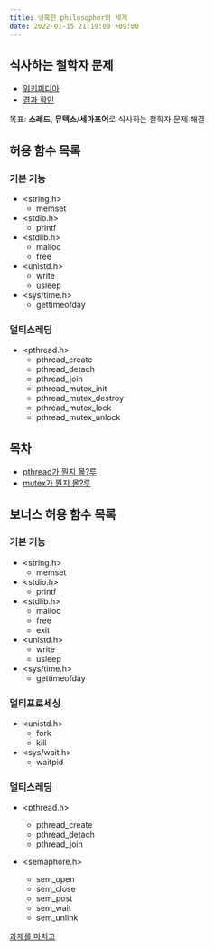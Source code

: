 ```yaml
---
title: 냉혹한 philosopher의 세계
date: 2022-01-15 21:19:09 +09:00
---
```


## 식사하는 철학자 문제

- [위키피디아](https://en.wikipedia.org/wiki/Dining_philosophers_problem)
- [결과 확인](https://nafuka11.github.io/philosophers-visualizer/)

목표: **스레드**, **뮤텍스**/**세마포어**로 식사하는 철학자 문제 해결

## 허용 함수 목록

### 기본 기능
- <string.h>
  - memset
- <stdio.h>
  - printf
- <stdlib.h>
  - malloc
  - free
- <unistd.h>
  - write
  - usleep
- <sys/time.h>
  - gettimeofday

### 멀티스레딩
- <pthread.h>
  - pthread_create
  - pthread_detach
  - pthread_join
  - pthread_mutex_init
  - pthread_mutex_destroy
  - pthread_mutex_lock
  - pthread_mutex_unlock

## 목차

- [pthread가 뭔지 몰?루](/posts/linux/thread.md)
- [mutex가 뭔지 몰?루](/posts/linux/mutex.md)

## 보너스 허용 함수 목록

### 기본 기능

- <string.h>
  - memset
- <stdio.h>
  - printf
- <stdlib.h>
  - malloc
  - free
  - exit
- <unistd.h>
  - write
  - usleep
- <sys/time.h>
  - gettimeofday

### 멀티프로세싱

- <unistd.h>
  - fork
  - kill
- <sys/wait.h>
  - waitpid

### 멀티스레딩

- <pthread.h>
  - pthread_create
  - pthread_detach
  - pthread_join

- <semaphore.h>
  - sem_open
  - sem_close
  - sem_post
  - sem_wait
  - sem_unlink

[과제를 마치고](/posts/diary/afterphilo.md)